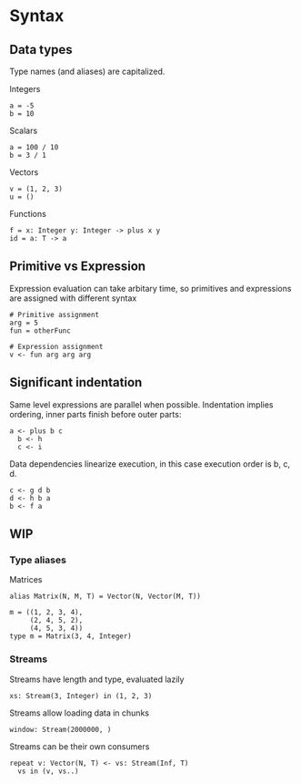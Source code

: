 # Syntax

## Data types

Type names (and aliases) are capitalized.

Integers
```
a = -5
b = 10
```

Scalars
```
a = 100 / 10
b = 3 / 1
```

Vectors
```
v = (1, 2, 3)
u = ()
```

Functions
```
f = x: Integer y: Integer -> plus x y
id = a: T -> a
```

## Primitive vs Expression

Expression evaluation can take arbitary time, so primitives
and expressions are assigned with different syntax
```
# Primitive assignment
arg = 5
fun = otherFunc

# Expression assignment
v <- fun arg arg arg
```

## Significant indentation

Same level expressions are parallel when possible.
Indentation implies ordering, inner parts finish before outer parts:
```
a <- plus b c
  b <- h
  c <- i
```

Data dependencies linearize execution, in this case 
execution order is b, c, d. 
```
c <- g d b
d <- h b a
b <- f a
```

## WIP

### Type aliases

Matrices
```
alias Matrix(N, M, T) = Vector(N, Vector(M, T))

m = ((1, 2, 3, 4),
     (2, 4, 5, 2),
     (4, 5, 3, 4))
type m = Matrix(3, 4, Integer)
```

### Streams

Streams have length and type, evaluated lazily
```
xs: Stream(3, Integer) in (1, 2, 3)
```

Streams allow loading data in chunks
```
window: Stream(2000000, )
```
Streams can be their own consumers
```
repeat v: Vector(N, T) <- vs: Stream(Inf, T)
  vs in (v, vs..)
```